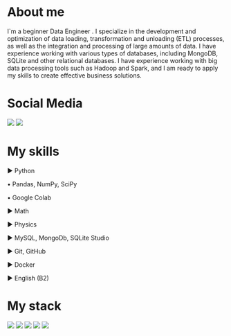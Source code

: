 # About me
I`m a beginner Data Engineer . I specialize in the development and optimization of data loading, transformation and unloading (ETL) processes, as well as the integration and processing of large amounts of data. I have experience working with various types of databases, including MongoDB, SQLite and other relational databases. I have experience working with big data processing tools such as Hadoop and Spark, and I am ready to apply my skills to create effective business solutions.

# Social Media
<img src="https://img.shields.io/badge/Telegram-00FFFF?style=for-the-badge&logo=telegram&logoColor=ЦВЕТ ЛОГОТИПА"/> <img src="https://img.shields.io/badge/Linkedin-7FFFD4?style=for-the-badge&logo=linkedin&logoColor=ЦВЕТ ЛОГОТИПА"/> 



# My skills

► Python

•  Pandas, NumPy, SciPy

•  Google Colab

► Math

► Physics

►  MySQL, MongoDb, SQLite Studio

► Git, GitHub 

► Docker

► English (B2)

# My stack  
<img src="https://img.shields.io/badge/Python-00FFFF?style=for-the-badge&logo=python&logoColor=ЦВЕТ ЛОГОТИПА"/> <img src="https://img.shields.io/badge/MySQL-E6E6FA?style=for-the-badge&logo=mysql&logoColor=ЦВЕТ ЛОГОТИПА"/> <img src="https://img.shields.io/badge/Linux-DDA0DD?style=for-the-badge&logo=linux&logoColor=ЦВЕТ ЛОГОТИПА"/> <img src="https://img.shields.io/badge/MongoDB-FFFFE0?style=for-the-badge&logo=mongodb&logoColor=ЦВЕТ ЛОГОТИПА"/> <img src="https://img.shields.io/badge/NumPy-9ACD32?style=for-the-badge&logo=numpy&logoColor=ЦВЕТ ЛОГОТИПА"/> 




